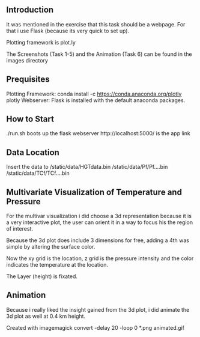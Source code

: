 Introduction
-------------
It was mentioned in the exercise that this task should be a webpage.
For that i use Flask (because its very quick to set up).

Plotting framework is plot.ly

The Screenshots (Task 1-5) and the Animation (Task 6) can be found in the images directory

Prequisites
--------------
Plotting Framework: conda install -c https://conda.anaconda.org/plotly plotly
Webserver: Flask is installed with the default anaconda packages.

How to Start
--------------
./run.sh boots up the flask webserver
http://localhost:5000/ is the app link

Data Location
--------------
Insert the data to
/static/data/HGTdata.bin
/static/data/Pf/Pf....bin
/static/data/TCf/TCf....bin


Multivariate Visualization of Temperature and Pressure
--------------------------------------------------------
For the multivar visualization i did choose a 3d representation because it is a very interactive plot, the user can orient it in a way to focus his the region of interest.

Because the 3d plot does include 3 dimensions for free, adding a 4th was simple by altering the surface color.

Now the xy grid is the location, z grid is the pressure intensity and the color indicates the temperature at the location.

The Layer (height) is fixated.


Animation
----------

Because i really liked the insight gained from the 3d plot, i did animate the 3d plot as well at 0.4 km height.

Created with imagemagick
convert -delay 20 -loop 0 *.png animated.gif
